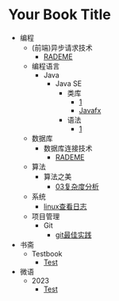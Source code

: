 # Your Book Title

- 编程
  - (前端)异步请求技术
    * [RADEME](编程/(前端)异步请求技术/RADEME.md)
  - 编程语言
    - Java
      - Java SE
        - 类库
          * [1](编程/编程语言/Java/JavaSE/类库/1.md)
          * [Javafx](编程/编程语言/Java/JavaSE/类库/javafx.md)
        - 语法
          * [1](编程/编程语言/Java/JavaSE/语法/1.md)
  - 数据库
    - 数据库连接技术
      * [RADEME](编程/数据库/数据库连接技术/RADEME.md)
  - 算法
    - 算法之美
      * [03复杂度分析](编程/算法/算法之美/03复杂度分析.md)
  - 系统
    * [linux查看日志](编程/系统/linux查看日志.md)
  - 项目管理
    - Git
      * [git最佳实践](编程/项目管理/git/git最佳实践.md)
- 书斋
  - Testbook
    * [Test](书斋/testbook/test.md)
- 微语
  - 2023
    * [Test](微语/2023/test.md)
